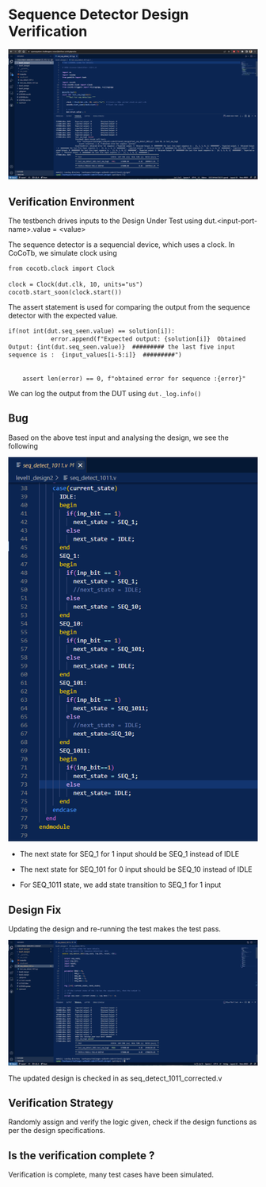 # Sequence Detector Design Verification


![image](./level1design2_images/gitpod.png)

## Verification Environment
The testbench drives inputs to the Design Under Test using dut.&lt;input-port-name&gt;.value = &lt;value&gt;

The sequence detector is a sequencial device, which uses a clock.
In CoCoTb, we simulate clock using
```
from cocotb.clock import Clock

clock = Clock(dut.clk, 10, units="us")  
cocotb.start_soon(clock.start())    
```

The assert statement is used for comparing the output from the sequence detector with the expected value.

```
if(not int(dut.seq_seen.value) == solution[i]):
            error.append(f"Expected output: {solution[i]}  Obtained Output: {int(dut.seq_seen.value)}  ######### the last five input sequence is :  {input_values[i-5:i]}  #########")


    assert len(error) == 0, f"obtained error for sequence :{error}"
```

We can log the output from the DUT using `dut._log.info()` 



## Bug
Based on the above test input and analysing the design, we see the following

![image](./level1design2_images/level1design2_images1.png)

- The next state for SEQ_1 for 1 input should be SEQ_1 instead of IDLE

- The next state for SEQ_101 for 0 input should be SEQ_10 instead of IDLE

- For SEQ_1011 state, we add state transition to SEQ_1 for 1 input

## Design Fix
Updating the design and re-running the test makes the test pass.

![image](./level1design2_images/output.png)

The updated design is checked in as seq_detect_1011_corrected.v

## Verification Strategy
Randomly assign and verify the logic given, check if the design functions as per the design specifications.

## Is the verification complete ?
 Verification is complete, many test cases have been simulated.
